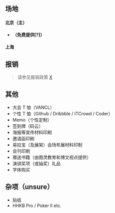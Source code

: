## 场地

#### 北京（主）

* __（免费提供[?]）__

#### 上海

## 报销

> 请参见报销政策 [X](https://github.com/ADCmnt/ADC2013Outline#-10)

## 其他

* 大会 T 恤（VANCL）
* 个性 T 恤（Github / Dribbble / ITCrowd / Coder）
* Memo（个性定制）
* 签到牌（码云）
* 海报等宣传材料印刷
* 邀请函印刷
* 易拉宝（及展架）会场布展材料印制
* 会刊印刷
* 赠送书籍（由图灵教育和博文视点提供）
* 演讲奖项（或抽奖）礼品
* 字体购买

## 杂项（unsure）

* 贴纸
* HHKB Pro / Poker II etc.

